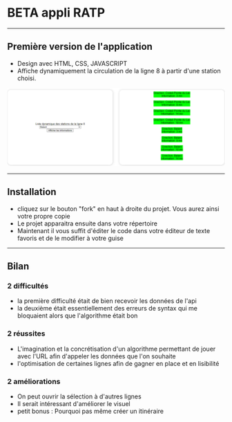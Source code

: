 # BETA appli RATP
___

## Première version de l'application
- Design avec HTML, CSS, JAVASCRIPT
- Affiche dynamiquement la circulation de la ligne 8 à partir d'une station choisi.

![beta](images/Capture1.PNG)

___

## Installation
- cliquez sur le bouton "fork" en haut à droite du projet. Vous aurez ainsi votre propre copie
- Le projet apparaitra ensuite dans votre répertoire
- Maintenant il vous suffit d'éditer le code dans votre éditeur de texte favoris et de le modifier à votre guise
___

## Bilan

### 2 difficultés
- la première difficulté était de bien recevoir les données de l'api
- la deuxième était essentiellement des erreurs de syntax qui me bloquaient alors que l'algorithme était bon

### 2 réussites
- L'imagination et la concrétisation d'un algorithme permettant de jouer avec l'URL afin d'appeler les données que l'on souhaite
- l'optimisation de certaines lignes afin de gagner en place et en lisibilité

### 2 améliorations
- On peut ouvrir la sélection à d'autres lignes
- Il serait intéressant d'améliorer le visuel
- petit bonus : Pourquoi pas même créer un itinéraire 
